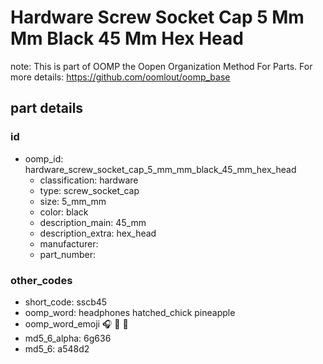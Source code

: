 # Hardware Screw Socket Cap 5 Mm Mm Black 45 Mm Hex Head  

note: This is part of OOMP the Oopen Organization Method For Parts. For more details: https://github.com/oomlout/oomp_base

##  part details





### id
* oomp_id: hardware_screw_socket_cap_5_mm_mm_black_45_mm_hex_head
  * classification: hardware
  * type: screw_socket_cap
  * size: 5_mm_mm
  * color: black
  * description_main: 45_mm
  * description_extra: hex_head
  * manufacturer: 
  * part_number: 

### other_codes
* short_code: sscb45
* oomp_word: headphones hatched_chick pineapple
* oomp_word_emoji :headphones: :hatched_chick: :pineapple:
* md5_6_alpha: 6g636
* md5_6: a548d2